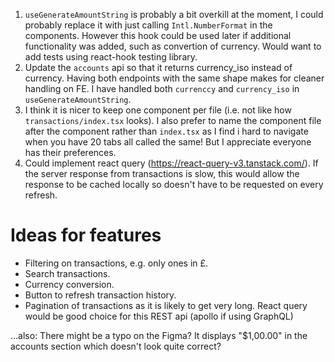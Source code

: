 1. `useGenerateAmountString` is probably a bit overkill at the moment, I could probably replace it with just calling `Intl.NumberFormat` in the components. However this hook could be used later if additional functionality was added, such as convertion of currency. Would want to add tests using react-hook testing library.
2. Update the `accounts` api so that it returns currency_iso instead of currency. Having both endpoints with the same shape makes for cleaner handling on FE. I have handled both `currenccy` and `currency_iso` in `useGenerateAmountString`.
3. I think it is nicer to keep one component per file (i.e. not like how `transactions/index.tsx` looks). I also prefer to name the component file after the component rather than `index.tsx` as I find i hard to navigate when you have 20 tabs all called the same! But I appreciate everyone has their preferences.
4. Could implement react query (https://react-query-v3.tanstack.com/). If the server response from transactions is slow, this would allow the response to be cached locally so doesn't have to be requested on every refresh.


# Ideas for features
* Filtering on transactions, e.g. only ones in £.
* Search transactions.
* Currency conversion. 
* Button to refresh transaction history.
* Pagination of transactions as it is likely to get very long. React query would be good choice for this REST api (apollo if using GraphQL)





...also: There might be a typo on the Figma? It displays "$1,00.00" in the accounts section which doesn't look quite correct?

